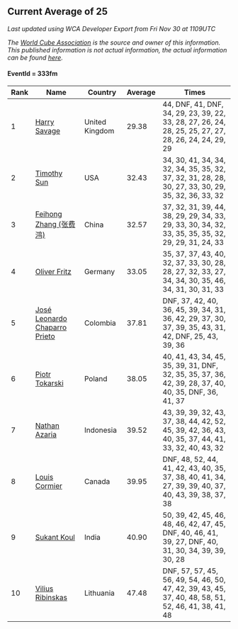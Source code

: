 ## Current Average of 25

*Last updated using WCA Developer Export from Fri Nov 30 at 1109UTC*

*The [World Cube Association](https://www.worldcubeassociation.org) is the source and owner of this information. This published information is not actual information, the actual information can be found [here](https://www.worldcubeassociation.org/results).*

#### EventId = 333fm

|Rank|Name|Country|Average|Times|  
|--|--|--|--|--|  
|1|[Harry Savage](https://www.worldcubeassociation.org/persons/2013SAVA01)|United Kingdom|29.38|44, DNF, 41, DNF, 34, 29, 23, 39, 22, 33, 28, 27, 26, 24, 28, 25, 25, 27, 27, 28, 26, 24, 24, 29, 29|  
|2|[Timothy Sun](https://www.worldcubeassociation.org/persons/2007SUNT01)|USA|32.43|34, 30, 41, 34, 34, 32, 34, 35, 35, 32, 37, 32, 31, 28, 28, 30, 27, 33, 30, 29, 35, 32, 36, 33, 32|  
|3|[Feihong Zhang (张费鸿)](https://www.worldcubeassociation.org/persons/2016ZHAN18)|China|32.57|37, 32, 31, 39, 44, 38, 29, 29, 34, 33, 29, 33, 30, 34, 32, 33, 35, 35, 35, 32, 29, 29, 31, 24, 33|  
|4|[Oliver Fritz](https://www.worldcubeassociation.org/persons/2014FRIT02)|Germany|33.05|35, 37, 37, 43, 40, 32, 37, 33, 30, 28, 28, 27, 32, 33, 27, 34, 34, 30, 35, 46, 34, 31, 30, 31, 33|  
|5|[José Leonardo Chaparro Prieto](https://www.worldcubeassociation.org/persons/2011CHAP01)|Colombia|37.81|DNF, 37, 42, 40, 36, 45, 39, 34, 31, 36, 42, 29, 37, 30, 37, 39, 35, 43, 31, 42, DNF, 25, 43, 39, 36|  
|6|[Piotr Tokarski](https://www.worldcubeassociation.org/persons/2013TOKA01)|Poland|38.05|40, 41, 43, 34, 45, 35, 39, 31, DNF, 32, 35, 35, 37, 36, 42, 39, 28, 37, 40, 40, 35, DNF, 36, 41, 37|  
|7|[Nathan Azaria](https://www.worldcubeassociation.org/persons/2010AZAR01)|Indonesia|39.52|43, 39, 39, 32, 43, 37, 38, 44, 42, 52, 45, 39, 42, 36, 43, 40, 35, 37, 44, 41, 33, 32, 40, 43, 32|  
|8|[Louis Cormier](https://www.worldcubeassociation.org/persons/2010CORM02)|Canada|39.95|DNF, 48, 52, 44, 41, 42, 43, 40, 35, 37, 38, 40, 41, 34, 27, 39, 39, 40, 37, 40, 43, 39, 38, 37, 38|  
|9|[Sukant Koul](https://www.worldcubeassociation.org/persons/2014KOUL01)|India|40.90|50, 39, 42, 45, 46, 48, 46, 42, 47, 45, DNF, 40, 46, 41, 39, 27, DNF, 40, 31, 30, 34, 39, 39, 30, 28|  
|10|[Vilius Ribinskas](https://www.worldcubeassociation.org/persons/2015RIBI01)|Lithuania|47.48|DNF, 57, 57, 45, 56, 49, 54, 46, 50, 47, 42, 39, 43, 45, 37, 40, 48, 58, 51, 52, 46, 41, 38, 41, 48|  
